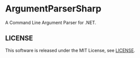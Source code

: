 ArgumentParserSharp
===================

A Command Line Argument Parser for .NET.


## LICENSE

This software is released under the MIT License, see [LICENSE](LICENSE "LICENSE").
